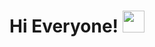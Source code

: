 <h1>
  Hi Everyone! <img src="https://media.giphy.com/media/hvRJCLFzcasrR4ia7z/giphy.gif" width="35">
</h1>
<!--
**DanielArmas22/DanielArmas22** is a ✨ _special_ ✨ repository because its `README.md` (this file) appears on your GitHub profile.

Here are some ideas to get you started:

- 🔭 I’m currently working on ...
- 🌱 I’m currently learning ...
- 👯 I’m looking to collaborate on ...
- 🤔 I’m looking for help with ...
- 💬 Ask me about ...
- 📫 How to reach me: ...
- 😄 Pronouns: ...
- ⚡ Fun fact: ...
-->
